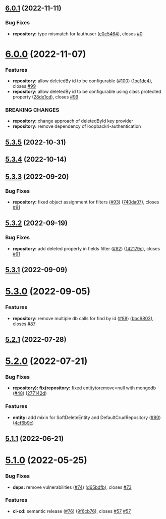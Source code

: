 ## [6.0.1](https://github.com/sourcefuse/loopback4-soft-delete/compare/v6.0.0...v6.0.1) (2022-11-11)


### Bug Fixes

* **repository:** type mismatch for Iauthuser ([e0c5464](https://github.com/sourcefuse/loopback4-soft-delete/commit/e0c54640f3ef2c1fad119afa9ae8f42e92c1048d)), closes [#0](https://github.com/sourcefuse/loopback4-soft-delete/issues/0)

# [6.0.0](https://github.com/sourcefuse/loopback4-soft-delete/compare/v5.3.5...v6.0.0) (2022-11-07)


### Features

* **repository:** allow deletedBy id to be configurable ([#100](https://github.com/sourcefuse/loopback4-soft-delete/issues/100)) ([1be1dc4](https://github.com/sourcefuse/loopback4-soft-delete/commit/1be1dc4245491086633d90eee9df930a45ea9bbd)), closes [#99](https://github.com/sourcefuse/loopback4-soft-delete/issues/99)
* **repository:** allow deletedBy id to be configurable using class protected property ([28de1cd](https://github.com/sourcefuse/loopback4-soft-delete/commit/28de1cd0f33d5f159bf25fb93b96c943a0b877d9)), closes [#99](https://github.com/sourcefuse/loopback4-soft-delete/issues/99)


### BREAKING CHANGES

* **repository:** change approach of deletedById key provider
* **repository:** remove dependency of loopback4-authentication

## [5.3.5](https://github.com/sourcefuse/loopback4-soft-delete/compare/v5.3.4...v5.3.5) (2022-10-31)

## [5.3.4](https://github.com/sourcefuse/loopback4-soft-delete/compare/v5.3.3...v5.3.4) (2022-10-14)

## [5.3.3](https://github.com/sourcefuse/loopback4-soft-delete/compare/v5.3.2...v5.3.3) (2022-09-20)


### Bug Fixes

* **repository:** fixed object assignment for filters ([#93](https://github.com/sourcefuse/loopback4-soft-delete/issues/93)) ([740da07](https://github.com/sourcefuse/loopback4-soft-delete/commit/740da07a509687e09f95e44af579fb895cf43796)), closes [#91](https://github.com/sourcefuse/loopback4-soft-delete/issues/91)

## [5.3.2](https://github.com/sourcefuse/loopback4-soft-delete/compare/v5.3.1...v5.3.2) (2022-09-19)


### Bug Fixes

* **repository:** add deleted property in fields filter ([#92](https://github.com/sourcefuse/loopback4-soft-delete/issues/92)) ([142179c](https://github.com/sourcefuse/loopback4-soft-delete/commit/142179cff96122388019945845a792a6898d614e)), closes [#91](https://github.com/sourcefuse/loopback4-soft-delete/issues/91)

## [5.3.1](https://github.com/sourcefuse/loopback4-soft-delete/compare/v5.3.0...v5.3.1) (2022-09-09)

# [5.3.0](https://github.com/sourcefuse/loopback4-soft-delete/compare/v5.2.1...v5.3.0) (2022-09-05)


### Features

* **repository:** remove multiple db calls for find by id ([#88](https://github.com/sourcefuse/loopback4-soft-delete/issues/88)) ([bbc9803](https://github.com/sourcefuse/loopback4-soft-delete/commit/bbc9803d90e6768f72e16eb24adee0a859890f25)), closes [#87](https://github.com/sourcefuse/loopback4-soft-delete/issues/87)

## [5.2.1](https://github.com/sourcefuse/loopback4-soft-delete/compare/v5.2.0...v5.2.1) (2022-07-28)

# [5.2.0](https://github.com/sourcefuse/loopback4-soft-delete/compare/v5.1.1...v5.2.0) (2022-07-21)


### Bug Fixes

* **repository): fix(repository:** fixed entitytoremove=null with mongodb ([#48](https://github.com/sourcefuse/loopback4-soft-delete/issues/48)) ([277142d](https://github.com/sourcefuse/loopback4-soft-delete/commit/277142d65e476ee1d3db0559dffc61e772e34ad9))


### Features

* **entity:** add mixin for SoftDeleteEntity and  DefaultCrudRepository ([#80](https://github.com/sourcefuse/loopback4-soft-delete/issues/80)) ([4cf6b9c](https://github.com/sourcefuse/loopback4-soft-delete/commit/4cf6b9c6254d508f6bbf564815b9cad6dc8c522f))

## [5.1.1](https://github.com/sourcefuse/loopback4-soft-delete/compare/v5.1.0...v5.1.1) (2022-06-21)

# [5.1.0](https://github.com/sourcefuse/loopback4-soft-delete/compare/v5.0.4...v5.1.0) (2022-05-25)


### Bug Fixes

* **deps:** remove vulnerabilities ([#74](https://github.com/sourcefuse/loopback4-soft-delete/issues/74)) ([d65bdfb](https://github.com/sourcefuse/loopback4-soft-delete/commit/d65bdfb1f807bc8b386cf2801aadf3e9da9b3f28)), closes [#73](https://github.com/sourcefuse/loopback4-soft-delete/issues/73)


### Features

* **ci-cd:** semantic release ([#76](https://github.com/sourcefuse/loopback4-soft-delete/issues/76)) ([9f6cb76](https://github.com/sourcefuse/loopback4-soft-delete/commit/9f6cb7684ae8fc56ff562841d7b20c621e3afe3b)), closes [#57](https://github.com/sourcefuse/loopback4-soft-delete/issues/57) [#57](https://github.com/sourcefuse/loopback4-soft-delete/issues/57)
